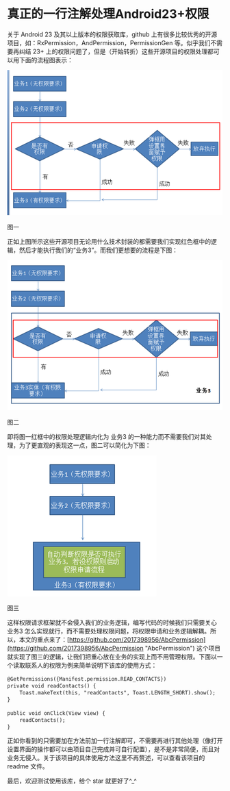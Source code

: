 # 真正的一行注解处理Android23+权限
关于 Android 23 及其以上版本的权限获取库，github 上有很多比较优秀的开源项目，如：RxPermission，AndPermission，PermissionGen 等。似乎我们不需要再纠结 23+ 上的权限问题了，但是（开始转折）这些开源项目的权限处理都可以用下面的流程图表示：

![](/images/002_01.png)

图一

正如上图所示这些开源项目无论用什么技术封装的都需要我们实现红色框中的逻辑，然后才能执行我们的“业务3”。而我们更想要的流程是下图：

![](/images/002_02.png)

图二

即将图一红框中的权限处理逻辑内化为 业务3 的一种能力而不需要我们对其处理，为了更直观的表现这一点，图二可以简化为下图：

![](/images/002_03.png)

图三

这样权限请求框架就不会侵入我们的业务逻辑，编写代码的时候我们只需要关心 业务3 怎么实现就行，而不需要处理权限问题，将权限申请和业务逻辑解耦。所以，本文的重点来了：[https://github.com/2017398956/AbcPermission](https://github.com/2017398956/AbcPermission "AbcPermission") 这个项目就实现了图三的逻辑，让我们把重心放在业务的实现上而不用管理权限。下面以一个读取联系人的权限为例来简单说明下该库的使用方式：

	@GetPermissions({Manifest.permission.READ_CONTACTS})
    private void readContacts() {
        Toast.makeText(this, "readContacts", Toast.LENGTH_SHORT).show();
    }

    public void onClick(View view) {
        readContacts();
    }

正如你看到的只需要加在方法前加一行注解即可，不需要再进行其他处理（像打开设置界面的操作都可以由项目自己完成并可自行配置），是不是非常简便，而且对业务无侵入。关于该项目的具体使用方法这里不再赘述，可以查看该项目的 readme 文件。

最后，欢迎测试使用该库，给个 star 就更好了^_^
